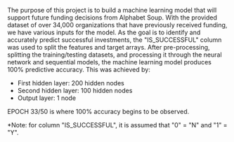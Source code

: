 The purpose of this project is to build a machine learning model that will support future funding decisions from Alphabet Soup. With the provided dataset of over 34,000 organizations that have previously received funding, we have various inputs for the model. As the goal is to identify and accurately predict successful investments, the "IS_SUCCESSFUL" column was used to split the features and target arrays. After pre-processing, splitting the training/testing datasets, and processing it through the neural network and sequential models, the machine learning model produces 100% predictive accuracy. This was achieved by:

* First hidden layer: 200 hidden nodes
* Second hidden layer: 100 hidden nodes
* Output layer: 1 node

EPOCH 33/50 is where 100% accuracy begins to be observed.

*Note: for column "IS_SUCCESSFUL", it is assumed that "0" = "N" and "1" = "Y".
